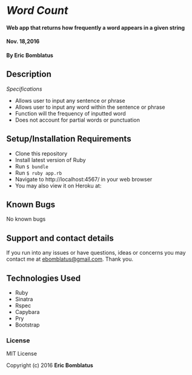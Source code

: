 # _Word Count_

#### Web app that returns how frequently a word appears in a given string
#### Nov. 18,2016

#### By **Eric Bomblatus**

## Description

_Specifications_
* Allows user to input any sentence or phrase
* Allows user to input any word within the sentence or phrase
* Function will the frequency of inputted word
* Does not account for partial words or punctuation

## Setup/Installation Requirements

* Clone this repository
* Install latest version of Ruby
* Run `$ bundle`
* Run `$ ruby app.rb`
* Navigate to http://localhost:4567/ in your web browser
* You may also view it on Heroku at:

## Known Bugs

No known bugs

## Support and contact details

If you run into any issues or have questions, ideas or concerns you may contact me at ebomblatus@gmail.com. Thank you.

## Technologies Used

* Ruby
* Sinatra
* Rspec
* Capybara
* Pry
* Bootstrap

### License

MIT License

Copyright (c) 2016 **Eric Bomblatus**
